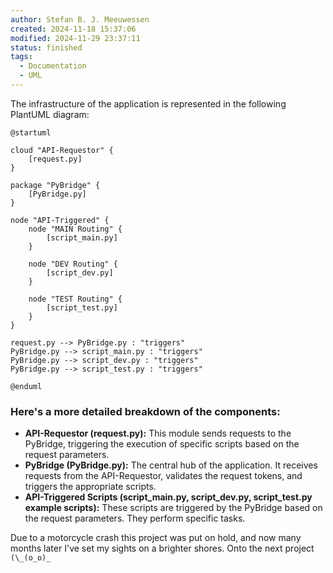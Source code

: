 ```yaml
---
author: Stefan B. J. Meeuwessen
created: 2024-11-18 15:37:06
modified: 2024-11-29 23:37:11
status: finished
tags:
  - Documentation
  - UML
---
```

The infrastructure of the application is represented in the following PlantUML diagram:
```plantuml
@startuml

cloud "API-Requestor" {
	[request.py]
}

package "PyBridge" {
	[PyBridge.py]
}

node "API-Triggered" {
	node "MAIN Routing" {
		[script_main.py]
	}
	
	node "DEV Routing" {
		[script_dev.py]
	}
	
	node "TEST Routing" {
		[script_test.py]
	}
}

request.py --> PyBridge.py : "triggers"
PyBridge.py --> script_main.py : "triggers"
PyBridge.py --> script_dev.py : "triggers"
PyBridge.py --> script_test.py : "triggers"

@enduml
```

### Here's a more detailed breakdown of the components:  
* **API-Requestor (request.py):** This module sends requests to the PyBridge, triggering the execution of specific scripts based on the request parameters.  
* **PyBridge (PyBridge.py):** The central hub of the application. It receives requests from the API-Requestor, validates the request tokens, and triggers the appropriate scripts.  
* **API-Triggered Scripts (script_main.py, script_dev.py, script_test.py example scripts):** These scripts are triggered by the PyBridge based on the request parameters. They perform specific tasks.  

Due to a motorcycle crash this project was put on hold, and now many months later I've set my sights on a brighter shores. Onto the next project `(\_(o_o)_`